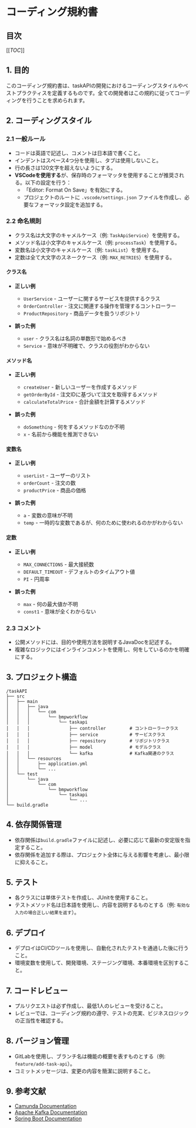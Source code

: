 # コーディング規約書

## 目次
[[_TOC_]]

## 1. 目的
このコーディング規約書は、taskAPIの開発におけるコーディングスタイルやベストプラクティスを定義するものです。全ての開発者はこの規約に従ってコーディングを行うことを求められます。

## 2. コーディングスタイル

### 2.1 一般ルール
- コードは英語で記述し、コメントは日本語で書くこと。
- インデントはスペース4つ分を使用し、タブは使用しないこと。
- 行の長さは120文字を超えないようにする。
- **VSCodeを使用する**が、保存時のフォーマッタを使用することが推奨される。以下の設定を行う：
  - 「Editor: Format On Save」を有効にする。
  - プロジェクトのルートに `.vscode/settings.json` ファイルを作成し、必要なフォーマッタ設定を追加する。

### 2.2 命名規則
- クラス名は大文字のキャメルケース（例: `TaskApiService`）を使用する。
- メソッド名は小文字のキャメルケース（例: `processTask`）を使用する。
- 変数名は小文字のキャメルケース（例: `taskList`）を使用する。
- 定数は全て大文字のスネークケース（例: `MAX_RETRIES`）を使用する。

#### クラス名
- **正しい例**
  - `UserService` - ユーザーに関するサービスを提供するクラス
  - `OrderController` - 注文に関連する操作を管理するコントローラー
  - `ProductRepository` - 商品データを扱うリポジトリ

- **誤った例**
  - `user` - クラス名は名詞の単数形で始めるべき
  - `Service` - 意味が不明確で、クラスの役割がわからない

#### メソッド名
- **正しい例**
  - `createUser` - 新しいユーザーを作成するメソッド
  - `getOrderById` - 注文IDに基づいて注文を取得するメソッド
  - `calculateTotalPrice` - 合計金額を計算するメソッド

- **誤った例**
  - `doSomething` - 何をするメソッドなのか不明
  - `x` - 名前から機能を推測できない

#### 変数名
- **正しい例**
  - `userList` - ユーザーのリスト
  - `orderCount` - 注文の数
  - `productPrice` - 商品の価格

- **誤った例**
  - `a` - 変数の意味が不明
  - `temp` - 一時的な変数であるが、何のために使われるのかがわからない

#### 定数
- **正しい例**
  - `MAX_CONNECTIONS` - 最大接続数
  - `DEFAULT_TIMEOUT` - デフォルトのタイムアウト値
  - `PI` - 円周率

- **誤った例**
  - `max` - 何の最大値か不明
  - `const1` - 意味が全くわからない

### 2.3 コメント
- 公開メソッドには、目的や使用方法を説明するJavaDocを記述する。
- 複雑なロジックにはインラインコメントを使用し、何をしているのかを明確にする。

## 3. プロジェクト構造
```
/taskAPI
├── src
│   ├── main
│   │   ├── java
│   │   │   └── com
│   │   │       └── bmpworkflow
│   │   │           └── taskapi
│   │   │               ├── controller         # コントローラークラス
│   │   │               ├── service            # サービスクラス
│   │   │               ├── repository         # リポジトリクラス
│   │   │               ├── model              # モデルクラス
│   │   │               └── kafka              # Kafka関連のクラス
│   │   └── resources
│   │       ├── application.yml
│   │       └── ...
│   └── test
│       └── java
│           └── com
│               └── bmpworkflow
│                   └── taskapi
│                       └── ...
└── build.gradle
```

## 4. 依存関係管理
- 依存関係は`build.gradle`ファイルに記述し、必要に応じて最新の安定版を指定すること。
- 依存関係を追加する際は、プロジェクト全体に与える影響を考慮し、最小限に抑えること。

## 5. テスト
- 各クラスには単体テストを作成し、JUnitを使用すること。
- テストメソッド名は日本語を使用し、内容を説明するものとする（例: `有効な入力の場合正しい結果を返す`）。

## 6. デプロイ
- デプロイはCI/CDツールを使用し、自動化されたテストを通過した後に行うこと。
- 環境変数を使用して、開発環境、ステージング環境、本番環境を区別すること。

## 7. コードレビュー
- プルリクエストは必ず作成し、最低1人のレビューを受けること。
- レビューでは、コーディング規約の遵守、テストの充実、ビジネスロジックの正当性を確認する。

## 8. バージョン管理
- GitLabを使用し、ブランチ名は機能の概要を表すものとする（例: `feature/add-task-api`）。
- コミットメッセージは、変更の内容を簡潔に説明すること。

## 9. 参考文献
- [Camunda Documentation](https://camunda.com/docs/)
- [Apache Kafka Documentation](https://kafka.apache.org/documentation/)
- [Spring Boot Documentation](https://spring.io/projects/spring-boot)
